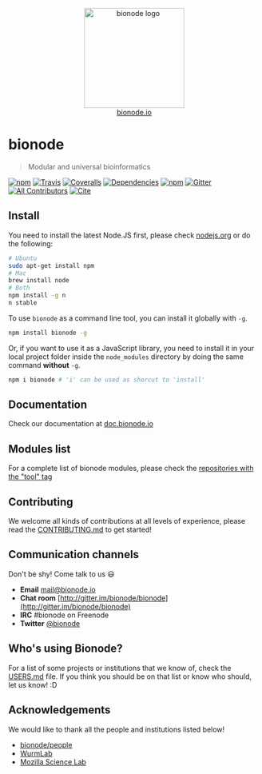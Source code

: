 <p align="center">
  <a href="http://bionode.io">
    <img height="200" width="200" title="bionode" alt="bionode logo" src="https://rawgit.com/bionode/bionode/master/docs/bionode-logo.min.svg"/>
  </a>
  <br/>
  <a href="http://bionode.io/">bionode.io</a>
</p>

# bionode

> Modular and universal bioinformatics

[![npm](https://img.shields.io/npm/v/bionode.svg?style=flat-square)](http://npmjs.org/package/bionode)
[![Travis](https://img.shields.io/travis/bionode/bionode.svg?style=flat-square)](https://travis-ci.org/bionode/bionode)
[![Coveralls](https://img.shields.io/coveralls/bionode/bionode.svg?style=flat-square)](http://coveralls.io/r/bionode/bionode)
[![Dependencies](http://img.shields.io/david/bionode/bionode.svg?style=flat-square)](http://david-dm.org/bionode/bionode)
[![npm](https://img.shields.io/npm/dt/bionode.svg?style=flat-square)](https://www.npmjs.com/package/bionode)
[![Gitter](https://img.shields.io/gitter/room/nwjs/nw.js.svg?style=flat-square)](https://gitter.im/bionode/bionode)
[![All Contributors](https://img.shields.io/badge/all_contributors-27-orange.svg?style=flat-square)](CONTRIBUTORS.md)
[![Cite](http://img.shields.io/badge/doi-10.5281/zenodo.11487-blue.svg?style=flat-square)](http://dx.doi.org/10.5281/zenodo.11487)

## Install

You need to install the latest Node.JS first, please check [nodejs.org](http://nodejs.org) or do the following:

```bash
# Ubuntu
sudo apt-get install npm
# Mac
brew install node
# Both
npm install -g n
n stable
```

To use `bionode` as a command line tool, you can install it globally with `-g`.

```bash
npm install bionode -g
```

Or, if you want to use it as a JavaScript library, you need to install it in your local project folder inside the `node_modules` directory by doing the same command **without** `-g`.

```bash
npm i bionode # 'i' can be used as shorcut to 'install'
```
## Documentation

Check our documentation at [doc.bionode.io](http://doc.bionode.io)

## Modules list

For a complete list of bionode modules, please check the [repositories with the "tool" tag](https://github.com/search?q=org:bionode+topic:tool)

## Contributing
We welcome all kinds of contributions at all levels of experience, please read the [CONTRIBUTING.md](CONTRIBUTING.md) to get started!

## Communication channels

Don't be shy! Come talk to us :smiley:

* **Email** [mail@bionode.io](mailto:mail@bionode.io)
* **Chat room** [http://gitter.im/bionode/bionode](http://gitter.im/bionode/bionode)
* **IRC** #bionode on Freenode
* **Twitter** [@bionode](http://twitter.com/@bionode)

## Who's using Bionode?
For a list of some projects or institutions that we know of, check the [USERS.md](USERS.md) file. If you think you should be on that list or know who should, let us know! :D

## Acknowledgements
We would like to thank all the people and institutions listed below!

* [bionode/people](https://github.com/orgs/bionode/people)
* [WurmLab](http://wurmlab.github.io)
* [Mozilla Science Lab](https://science.mozilla.org)
